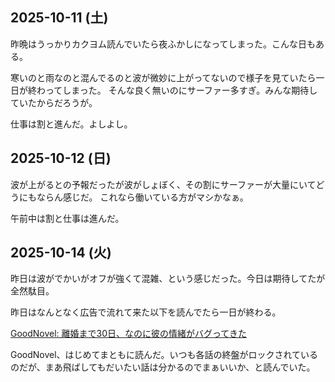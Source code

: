 ## 2025-10-11 (土)

昨晩はうっかりカクヨム読んでいたら夜ふかしになってしまった。こんな日もある。

寒いのと雨なのと混んでるのと波が微妙に上がってないので様子を見ていたら一日が終わってしまった。
そんな良く無いのにサーファー多すぎ。みんな期待していたからだろうが。

仕事は割と進んだ。よしよし。

## 2025-10-12 (日)

波が上がるとの予報だったが波がしょぼく、その割にサーファーが大量にいてどうにもならん感じだ。
これなら働いている方がマシかなぁ。

午前中は割と仕事は進んだ。

## 2025-10-14 (火)

昨日は波がでかいがオフが強くて混雑、という感じだった。今日は期待してたが全然駄目。

昨日はなんとなく広告で流れて来た以下を読んでたら一日が終わる。

[GoodNovel: 離婚まで30日、なのに彼の情緒がバグってきた](https://www.goodnovel.com/book/%E9%9B%A2%E5%A9%9A%E3%81%BE%E3%81%A7%E3%81%82%E3%81%A830%E6%97%A5-%E3%81%AA%E3%81%AE%E3%81%AB%E5%BD%BC%E3%81%8C%E6%83%85%E7%B7%92%E3%83%90%E3%82%B0%E3%81%A3%E3%81%A6%E3%81%8D%E3%81%9F_31000979495/%E7%AC%AC744%E8%A9%B1_14818437)

GoodNovel、はじめてまともに読んだ。いつも各話の終盤がロックされているのだが、まあ飛ばしてもだいたい話は分かるのでまぁいいか、と読んでいた。